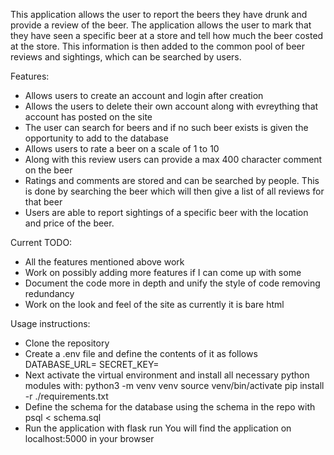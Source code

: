 This application allows the user to report the beers they have drunk and provide a review of the beer. The application allows the user to mark that they have seen a specific beer at a store and tell how much the beer costed at the store. This information is then added to the common pool of beer reviews and sightings, which can be searched by users.

Features:
- Allows users to create an account and login after creation
- Allows the users to delete their own account along with evreything that account has posted on the site
- The user can search for beers and if no such beer exists is given the opportunity to add to the database
- Allows users to rate a beer on a scale of 1 to 10
- Along with this review users can provide a max 400 character comment on the beer
- Ratings and comments are stored and can be searched by people. This is done by searching the beer which will then give a list of all reviews for that beer
- Users are able to report sightings of a specific beer with the location and price of the beer.

Current TODO:
- All the features mentioned above work
- Work on possibly adding more features if I can come up with some
- Document the code more in depth and unify the style of code removing redundancy
- Work on the look and feel of the site as currently it is bare html

Usage instructions:
- Clone the repository
- Create a .env file and define the contents of it as follows
    DATABASE_URL=<location of your database>
    SECRET_KEY=<your secret key>
- Next activate the virtual environment and install all necessary python modules with:
    python3 -m venv venv
    source venv/bin/activate
    pip install -r ./requirements.txt
- Define the schema for the database using the schema in the repo with
    psql < schema.sql
- Run the application with
    flask run
You will find the application on localhost:5000 in your browser



